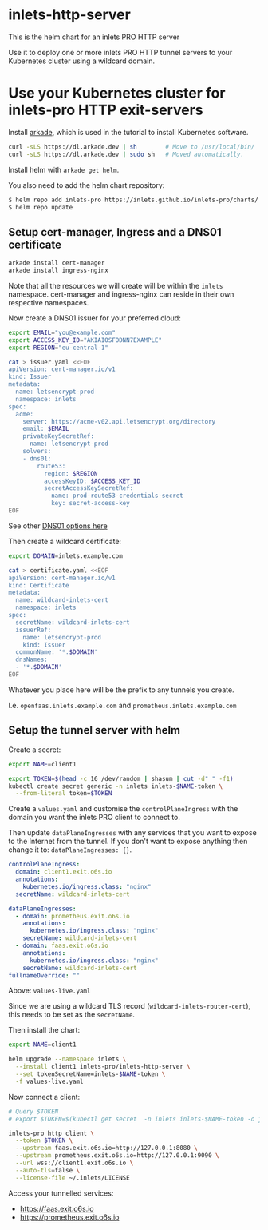 # inlets-http-server

This is the helm chart for an inlets PRO HTTP server

Use it to deploy one or more inlets PRO HTTP tunnel servers to your Kubernetes cluster using a wildcard domain.

# Use your Kubernetes cluster for inlets-pro HTTP exit-servers

Install [arkade](https://arkade.dev/), which is used in the tutorial to install Kubernetes software.

```bash
curl -sLS https://dl.arkade.dev | sh        # Move to /usr/local/bin/
curl -sLS https://dl.arkade.dev | sudo sh   # Moved automatically.
```

Install helm with `arkade get helm`.

You also need to add the helm chart repository:

```bash
$ helm repo add inlets-pro https://inlets.github.io/inlets-pro/charts/
$ helm repo update
```

## Setup cert-manager, Ingress and a DNS01 certificate

```bash
arkade install cert-manager
arkade install ingress-nginx
```

Note that all the resources we will create will be within the `inlets` namespace. cert-manager and ingress-nginx can reside in their own respective namespaces.

Now create a DNS01 issuer for your preferred cloud:

```bash
export EMAIL="you@example.com"
export ACCESS_KEY_ID="AKIAIOSFODNN7EXAMPLE"
export REGION="eu-central-1"

cat > issuer.yaml <<EOF
apiVersion: cert-manager.io/v1
kind: Issuer
metadata:
  name: letsencrypt-prod
  namespace: inlets
spec:
  acme:
    server: https://acme-v02.api.letsencrypt.org/directory
    email: $EMAIL
    privateKeySecretRef:
      name: letsencrypt-prod
    solvers:
    - dns01:
        route53:
          region: $REGION
          accessKeyID: $ACCESS_KEY_ID
          secretAccessKeySecretRef:
            name: prod-route53-credentials-secret
            key: secret-access-key
EOF
```

See other [DNS01 options here](https://cert-manager.io/docs/configuration/acme/dns01/)

Then create a wildcard certificate:

```bash
export DOMAIN=inlets.example.com

cat > certificate.yaml <<EOF
apiVersion: cert-manager.io/v1
kind: Certificate
metadata:
  name: wildcard-inlets-cert
  namespace: inlets
spec:
  secretName: wildcard-inlets-cert
  issuerRef:
    name: letsencrypt-prod
    kind: Issuer
  commonName: '*.$DOMAIN'
  dnsNames:
  - '*.$DOMAIN'
EOF
```

Whatever you place here will be the prefix to any tunnels you create.

I.e. `openfaas.inlets.example.com` and `prometheus.inlets.example.com`

## Setup the tunnel server with helm

Create a secret:

```bash
export NAME=client1

export TOKEN=$(head -c 16 /dev/random | shasum | cut -d" " -f1)
kubectl create secret generic -n inlets inlets-$NAME-token \
  --from-literal token=$TOKEN
```

Create a `values.yaml` and customise the `controlPlaneIngress` with the domain you want the inlets PRO client to connect to.

Then update `dataPlaneIngresses` with any services that you want to expose to the Internet from the tunnel. If you don't want to expose anything then change it to: `dataPlaneIngresses: {}`.

```yaml
controlPlaneIngress:
  domain: client1.exit.o6s.io
  annotations:
    kubernetes.io/ingress.class: "nginx"
  secretName: wildcard-inlets-cert

dataPlaneIngresses:
  - domain: prometheus.exit.o6s.io
    annotations:
      kubernetes.io/ingress.class: "nginx"
    secretName: wildcard-inlets-cert
  - domain: faas.exit.o6s.io
    annotations:
      kubernetes.io/ingress.class: "nginx"
    secretName: wildcard-inlets-cert
fullnameOverride: ""
```

Above: `values-live.yaml`

Since we are using a wildcard TLS record (`wildcard-inlets-router-cert`), this needs to be set as the `secretName`.

Then install the chart:

```bash
export NAME=client1

helm upgrade --namespace inlets \
  --install client1 inlets-pro/inlets-http-server \
  --set tokenSecretName=inlets-$NAME-token \
  -f values-live.yaml
```

Now connect a client:

```bash
# Query $TOKEN
# export $TOKEN=$(kubectl get secret  -n inlets inlets-$NAME-token -o jsonpath={.data.token}|base64 --decode)

inlets-pro http client \
  --token $TOKEN \
  --upstream faas.exit.o6s.io=http://127.0.0.1:8080 \
  --upstream prometheus.exit.o6s.io=http://127.0.0.1:9090 \
  --url wss://client1.exit.o6s.io \
  --auto-tls=false \
  --license-file ~/.inlets/LICENSE
```

Access your tunnelled services:

* https://faas.exit.o6s.io
* https://prometheus.exit.o6s.io
